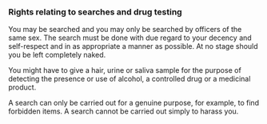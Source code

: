 ###  Rights relating to searches and drug testing

You may be searched and you may only be searched by officers of the same sex.
The search must be done with due regard to your decency and self-respect and
in as appropriate a manner as possible. At no stage should you be left
completely naked.

You might have to give a hair, urine or saliva sample for the purpose of
detecting the presence or use of alcohol, a controlled drug or a medicinal
product.

A search can only be carried out for a genuine purpose, for example, to find
forbidden items. A search cannot be carried out simply to harass you.
